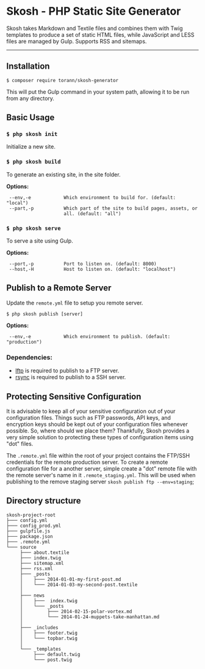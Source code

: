 # Skosh - PHP Static Site Generator

Skosh takes Markdown and Textile files and combines them with Twig templates to produce a set of static HTML files, while JavaScript and LESS files are managed by Gulp. Supports RSS and sitemaps.

----------

## Installation

```
$ composer require torann/skosh-generator
```

This will put the Gulp command in your system path, allowing it to be run from any directory.

## Basic Usage

### `$ php skosh init`

Initialize a new site.

### `$ php skosh build`

To generate an existing site, in the site folder.

**Options:**

```
 --env,-e            Which environment to build for. (default: "local")
 --part,-p           Which part of the site to build pages, assets, or 
                     all. (default: "all")
```

### `$ php skosh serve`

To serve a site using Gulp.

**Options:**

```
 --port,-p           Port to listen on. (default: 8000)
 --host,-H           Host to listen on. (default: "localhost")
```

## Publish to a Remote Server

Update the `remote.yml` file to setup you remote server.

```
$ php skosh publish [server]
```
**Options:**

```
 --env,-e            Which environment to publish. (default: "production")
```

### Dependencies:

* [lftp](http://lftp.yar.ru/) is required to publish to a FTP server.
* [rsync](http://rsync.samba.org/) is required to publish to a SSH server.

## Protecting Sensitive Configuration

It is advisable to keep all of your sensitive configuration out of your configuration files. Things such as FTP passwords, API keys, and encryption keys should be kept out of your configuration files whenever possible. So, where should we place them? Thankfully, Skosh provides a very simple solution to protecting these types of configuration items using "dot" files.

The `.remote.yml` file within the root of your project contains the FTP/SSH credentials for the remote production server. To create a remote configuration file for a another server, simple create a "dot" remote file with the remote server's name in it `.remote_staging.yml`. This will be used when publishing to the remove staging server `skosh publish ftp --env=staging`;

## Directory structure

```
skosh-project-root
├─── config.yml
├─── config_prod.yml
├─── gulpfile.js
├─── package.json
├─── .remote.yml
└─── source
     ├─── about.textile
     ├─── index.twig
     ├─── sitemap.xml
     ├─── rss.xml
     ├─── _posts
     │    ├─── 2014-01-01-my-first-post.md
     │    └─── 2014-01-03-my-second-post.textile
     │
     ├─── news
     │    ├───  index.twig
     │    └─── _posts
     │         ├─── 2014-02-15-polar-vortex.md
     │         └─── 2014-01-24-muppets-take-manhattan.md
     │
     ├─── _includes
     │    ├─── footer.twig
     │    └─── topbar.twig
     │
     └─── _templates
          ├─── default.twig
          └─── post.twig
```
